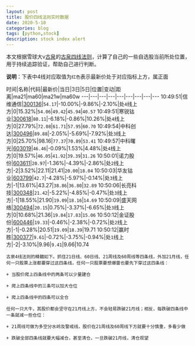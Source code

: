 ```yaml
---
layout: post
title: 股价四线法则实时数据
date: 2020-5-10
categories: blog
tags: [python,stock]
description: stock index alert
---
```



本文根据雪球大v[古泉](https://xueqiu.com/u/7148646888)的[古泉四线法则](https://xueqiu.com/7148646888/130498192)，计算了自己的一些自选股当前所处位置，用于持续追踪验证，帮助自己进行判断。

**说明**：下表中4线对应取值为`红色`表示最新价处于对应指标上方，属正面

时间|名称|代码|最新价|当日|3日|5日|位置|变动|距离|ma21|ma60|ma21w|ma60w
---|---|---|---|---|---|---|---|---
10:49:51|信维通信|[300136](https://xueqiu.com/S/SZ300136)|`54.17`|-10.00%|-9.86%|-2.10%|处`4`线上方|0|15.32%|`54.06`|`49.42`|`45.94`|`40.57`
10:49:51|寒锐钴业|[300618](https://xueqiu.com/S/SZ300618)|`80.11`|-6.18%|-0.86%|10.26%|处`4`线上方|0|27.79%|`72.08`|`61.71`|`57.95`|`60.70`
10:49:54|中科创达|[300496](https://xueqiu.com/S/SZ300496)|`89.88`|-2.05%|-5.69%|-7.92%|处`3`线上方|0|25.70%|98.16|`77.37`|`70.89`|`53.41`
10:49:57|中科曙光|[603019](https://xueqiu.com/S/SH603019)|`46.46`|-0.09%|1.53%|4.48%|处`4`线上方|0|19.57%|`46.05`|`41.92`|`39.39`|`31.26`
10:50:01|诺力股份|[603611](https://xueqiu.com/S/SH603611)|`20.97`|-1.36%|-4.39%|-2.86%|处`2`线上方|-2|3.52%|22.11|21.41|`20.00`|`18.04`
10:50:03|华友钴业|[603799](https://xueqiu.com/S/SH603799)|`42.7`|-4.28%|-5.97%|-0.14%|处`3`线上方|-1|13.61%|43.27|`38.86`|`36.80`|`32.89`
10:50:06|长亮科技|[300348](https://xueqiu.com/S/SZ300348)|`21.42`|-5.22%|-4.85%|-0.47%|处`3`线上方|-1|18.55%|21.90|`19.09`|`18.16`|`14.69`
10:50:09|盛天网络|[300494](https://xueqiu.com/S/SZ300494)|`20.15`|0.75%|-3.37%|-6.65%|处`3`线上方|0|10.68%|21.36|`19.84`|`17.83`|`15.06`
10:50:12|金证股份|[600446](https://xueqiu.com/S/SH600446)|`19.33`|-0.46%|-2.38%|-0.72%|处`2`线上方|-1|-0.28%|20.51|`19.09`|`18.39`|19.71
10:50:12|赢时胜|[300377](https://xueqiu.com/S/SZ300377)|`9.61`|-0.72%|-3.75%|-0.94%|处`1`线上方|-2|-3.10%|9.96|`9.41`|9.66|10.74

```
古泉4线法则的精髓如下。抓住21日线、60日线、21周线及60周线等四条线，外加21月线，任何一只股票上涨都要穿过这四条线，任何一只股票要想爆雷也要先下穿过这四条线：

+ 当股价爬上四条线中的两条可以少量建仓

+ 爬上四条线中的三条可以加大仓位

+ 爬上四条线中的四条可以全仓

任何一只大牛，其股价都会坚守在21月线上方，不会轻易跌破21月线；相反，每跌破四条线中一条就减一些仓位：

+ 21周线可做为多空分水岭及警戒线，股价在21周线及60周线下方就要十分慎重，多看少做

+ 跌破全部四条线就要大幅减仓，甚至清仓，一旦跌破21月线，清仓观望
```
